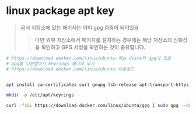 # linux package apt key

> 공식 저장소에 있는 패키지는 이미 gpg 검증이 되어있음
>
> > 다만 외부 저장소에서 패키지를 설치하는 경우에는 해당 저장소의 신뢰성을 확인하고 GPG 서명을 확인하는 것이 중요합니다.

```sh
# https://download.docker.com/linux/ubuntu 에는 dists와 gpg가 있음
# gpg를 다운받아서 keyrings 폴더에 넣기
# https://download.docker.com/linux/ubuntu 다운로드


apt install ca-certificates curl gnupg lsb-release apt-transport-https -y

mkdir -p /etc/apt/keyrings

curl -fsSL https://download.docker.com/linux/ubuntu/gpg | sudo gpg --dearmor -o /etc/apt/keyrings/docker.gpg
```
